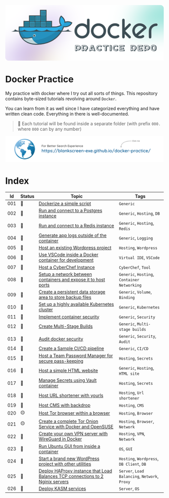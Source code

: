 ![Alt text](./docs/assets/img/title.png)

# Docker Practice

My practice with docker where I try out all sorts of things. This repository contains byte-sized tutorials revolving around `Docker`.

You can learn from it as well since I have categorized everything and have written clean code. Everything in there is well-documented.

> 📌 Each tutorial will be found inside a separate folder (with prefix `000.` where `000` can by any number)

[![link_to_webpage](./docs/assets/img/web_link.png)](https://blankscreen-exe.github.io/docker-practice/)

# Index

<!-- <span title="Done">🔵</span> -->
<!-- <span title="WIP">🟡</span> -->  
<!-- <span title="Not Started">🔴</span> -->

<!--tutorials-table-start-->
| Id | Status | Topic | Tags |
|----|----|----|----|
| 001 | <span title="Done">🔵</span>        | [Dockerize a simple script](./001.%20dockerize%20a%20simple%20script/) | `Generic` |
| 002 | <span title="Done">🔵</span>        | [Run and connect to a Postgres instance](./002.%20run%20and%20connect%20to%20a%20Postgres%20instance/)   | `Generic`, `Hosting`, `DB` |
| 003 | <span title="Done">🔵</span>        | [Run and connect to a Redis instance](./003.%20run%20and%20connect%20to%20a%20Redis%20instance/) | `Generic`, `Hosting`, `Redis` |
| 004 | <span title="Done">🔵</span>        | [Generate app logs outside of the container](./004.%20generate%20app%20logs%20outside%20of%20the%20container/) | `Generic`, `Logging` |
| 005 | <span title="Not Started">🔴</span> | [Host an existing Wordpress project]() | `Hosting`, `Wordpress` |
| 006 | <span title="Done">🔵</span>        | [Use VSCode inside a Docker container for development](./006.%20use%20VSCode%20inside%20a%20docker%20container%20for%20development/) | `Virtual IDE`, `VSCode` |
| 007 | <span title="Done">🔵</span>        | [Host a CyberChef Instance](./007.%20host%20a%20cyberchef%20instance/) | `CyberChef`, `Tool` |
| 008 | <span title="Not Started">🔴</span> | [Setup a network between containers and expose it to host ports]() | `Generic`, `Hosting`, `Container Networking` |
| 009 | <span title="Not Started">🔴</span> | [Create a persistent data storage area to store backup files]() | `Generic`, `Volume`, `Binding` |
| 010 | <span title="Not Started">🔴</span> | [Set up a highly available Kubernetes cluster]() | `Generic`, `Kubernetes` |
| 011 | <span title="Not Started">🔴</span> | [Implement container security]() | `Generic`, `Security` |
| 012 | <span title="Not Started">🔴</span> | [Create Multi-Stage Builds]() | `Generic`, `Multi-stage builds` |
| 013 | <span title="Not Started">🔴</span> | [Audit docker security]() | `Generic`, `Security`, `Audit` |
| 014 | <span title="Not Started">🔴</span> | [Create a Sample CI/CD pipeline]() | `Generic`, `CI/CD` |
| 015 | <span title="Not Started">🔴</span> | [Host a Team Password Manager for secure pass-keeping]() | `Hosting`, `Secrets` |
| 016 | <span title="Not Started">🔴</span> | [Host a simple HTML website]() | `Generic`, `Hosting`, `HTML site` |
| 017 | <span title="Not Started">🔴</span> | [Manage Secrets using Vault container]() | `Hosting`, `Secrets` |
| 018 | <span title="Not Started">🔴</span> | [Host URL shortener with yourls]() | `Hosting`, `Url shortener` |
| 019 | <span title="Not Started">🔴</span> | [Host CMS with backdrop]() | `Hosting`, `CMS` |
| 020 | <span title="WIP">🟡</span>         | [Host Tor browser within a browser](./020.%20host%20tor%20browser%20within%20a%20browser/) | `Hosting`, `Browser` |
| 021 | <span title="WIP">🟡</span>         | [Create a complete Tor Onion Service with Docker and OpenSUSE]() | `Hosting`, `Browser`, `Network` |
| 022 | <span title="Not Started">🔴</span> | [Create your own VPN server with WireGuard in Docker]() | `Hosting`, `VPN`, `Network` |
| 023 | <span title="Not Started">🔴</span> | [Run Ubuntu GUI from inside a container]() | `OS`, `GUI` |
| 024 | <span title="Done">🔵</span>        | [Start a brand new WordPress project with other utilities](./024.%20start%20a%20brand%20new%20wordpress%20project%20with%20other%20utilities/) | `Hosting`, `Wordpress`, `DB Client`, `DB` |
| 025 | <span title="Not Started">🔴</span> | [Deploy HAProxy instance that Load Balances TCP connections to 2 Nginix servers]() | `Server`, `Load Balancing`, `Network`, `Proxy` |
| 026 | <span title="Not Started">🔴</span> | [Deploy KASM services]() | `Server`, `OS` |
<!--tutorials-table-end-->

